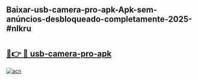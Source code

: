## Baixar-usb-camera-pro-apk-Apk-sem-anúncios-desbloqueado-completamente-2025-#nlkru

# <h2><a href="https://ainizakaria.my?title=usb-camera-pro-apk&ref=20M">🔗👉 🔴 usb-camera-pro-apk</a></h2>

[![acn](https://github.com/user-attachments/assets/0f9c940e-d8b0-45ae-aac7-cd30a18b3e1c)](https://ainizakaria.my?title=usb-camera-pro-apk&ref=20M)


